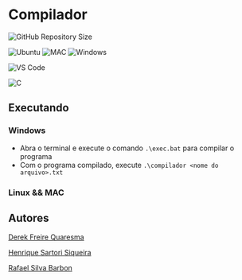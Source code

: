 # Compilador

![GitHub Repository Size](https://img.shields.io/github/repo-size/RafaelBarbon/Compilador?label=Repository%20Size&style=for-the-badge)

![Ubuntu](https://img.shields.io/badge/Ubuntu-E95420?style=for-the-badge&logo=ubuntu&logoColor=white)
![MAC](https://img.shields.io/badge/MAC-000000?style=for-the-badge&logo=macos&logoColor=white)
![Windows](https://img.shields.io/badge/Windows-0078D6?style=for-the-badge&logo=windows&logoColor=white)

![VS Code](https://img.shields.io/badge/Visual_Studio_Code-0078D4?style=for-the-badge&logo=visual%20studio%20code&logoColor=white)

![C](https://img.shields.io/badge/C-00599C?style=for-the-badge&logo=c&logoColor=white)

## Executando
### Windows
* Abra o terminal e execute o comando `.\exec.bat` para compilar o programa
* Com o programa compilado, execute `.\compilador <nome do arquivo>.txt`
### Linux && MAC

## Autores
[Derek Freire Quaresma](https://github.com/derekfq)

[Henrique Sartori Siqueira](https://github.com/h-ssiqueira)

[Rafael Silva Barbon](https://github.com/RafaelBarbon)